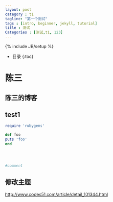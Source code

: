 ```yaml
---
layout: post
category : t1
tagline: "第一个测试"
tags : [intro, beginner, jekyll, tutorial]
title : 测试
Categories : [测试,t1, 123]
---
```

{% include JB/setup %}

* 目录
{:toc}
# 陈三
## 陈三的博客
## test1
``` ruby
require 'rubygems'

def foo
puts 'foo'
end




#comment
```
## 修改主题
http://www.codes51.com/article/detail_101344.html